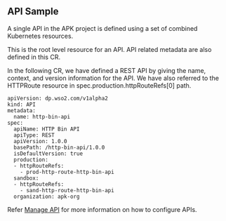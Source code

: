 ## API Sample

A single API in the APK project is defined using a set of combined Kubernetes resources.

This is the root level resource for an API. API related metadata are also defined in this CR.

In the following CR, we have defined a REST API by giving the name, context, and version information for the API. We have also referred to the HTTPRoute resource in spec.production.httpRouteRefs[0] path.

```
apiVersion: dp.wso2.com/v1alpha2
kind: API
metadata:
  name: http-bin-api
spec:
  apiName: HTTP Bin API
  apiType: REST
  apiVersion: 1.0.0
  basePath: /http-bin-api/1.0.0
  isDefaultVersion: true
  production:
  - httpRouteRefs:
    - prod-http-route-http-bin-api
  sandbox:
  - httpRouteRefs:
    - sand-http-route-http-bin-api
  organization: apk-org
```

Refer [Manage API](../../../api-management-overview/create-api-overview/) for more information on how to configure APIs.
